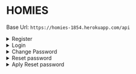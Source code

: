 # HOMIES
Base Url: `https://homies-1854.herokuapp.com/api`


<details>
<summary>Register</summary>

REST access:
```java
@PostMapping
```

EndPoint:
```
/register
```

Header:
```java
null
```

Body Requireds:
```json
{
    "login": "nickName",
    "password": "12345678",
    "email": "mymail@domain.com",
    "langKey": "es"
}
```

Body complete:
```json
{
    "login": "nickName",
    "password": "12345678",
    "email": "mymail@domain.com",
    "langKey": "es",
    "firstName":"myName",
    "lastName":"myLastName"
}
```

Info fields:
```
login => username (Required, minLen = 1, maxLen = 50)
password => password (Required, minLen = 8, maxLen = 100)
email => email (Required, minLen = 8, maxLen = 100)
fistName => name of user (maxLen = 50)
lastName => last name of user (maxLen = 50)
langKey => laguagge of user (minLen = 2, maxLen = 10)
```

Return OK:
```java
HttpStatus.created() "201"
```

Email to return new user and activate url for this user:
```
Dear user

Your Homies account has been created, please click on the URL below to activate it:

https://homies-1854.herokuapp.com//account/activate?key=N95gRmUHsiUSWVLahqqJ

Regards,
Homies Team.
```

</details>


<details>
<summary>Login</summary>

REST access:
```java
@PostMapping
```

EndPoint:
```
/authenticate
```

Header:
```java
null
```

Body Requireds:
```json
{
    "username": "nickName",
    "password": "12345678"
}
```

Info fields:
```html
username => username (Required, minLen = 1, maxLen = 100)
password => password (Required, minLen = 8, maxLen = 100)
```

Return OK:
```json
{
    "id_token": "eyJhbGciOiJIUzUxMiJ9.eyJzdWIiOiJhZG1pbiIsImF1dGgiOiJST0xFX0FETUlOLFJPTEVfVVNFUiIsImV4cCI6MTY0NzcxNTU1N30.rCu8qK61uRQvJVJpZ2RRe_3Qizdjr9DL4EBMQnYaD-np94qEFV5rcNV0Q0279xMkLZq86w5k_GqJbhC1C_NKmA"
}
```

</details>

<details>
<summary>Change Password</summary>

REST access:
```java
@PostMapping
```

EndPoint:
```
/account/change-password
```

Header:
```java
null
```

Body Requireds:
```json
{
    "currentPassword": "actualPass",
    "newPassword": "newPassword"
}
```

Info fields:
```html
currentPassword => currentPassword (Required, minLen = 8, maxLen = 50)
newPassword => newPassword (Required, minLen = 8, maxLen = 100)
```

Info EndPoint:
```html
This request requires authentication
need Authentication: "Bearer " + token
```

Return OK:
```html
200
```

Return Bad Request:
```html
400 title: Incorrect password
```

</details>

<details>
<summary>Reset password</summary>

REST access:
```java
@PostMapping
```

EndPoint:
```
/account/reset-password/init
```

Header:
```java
null
```

Body Requireds:
```text
email@domain.com
```

Info fields:
```html
text: needed text format, ¡¡¡NOT JSON format!!!
```

Return OK:
```html
200
```
```JSON
{
    "key": "Qal1LtXREXjj4hnkH1ZX"
}
```

Return Bad Request:
```html
400 title: Password reset requested for non existing mail!
```

</details>

<details>
<summary>Aply Reset password</summary>

REST access:
```java
@PostMapping
```

EndPoint:
```
/account/reset-password/finish
```

Header:
```java
null
```

Body Requireds:
```JSON
{
    "key": "Rkbx5WPUs5W1JaPY7BcA",
    "newPassword": "0987654321"
}
```

Info fields:
```html
key => key retrieved in the endPoint /account/reset-password/init
newPassword => newPassword (Required, minLen = 8, maxLen = 100)
```

Return OK:
```html
200
```

Return Bad Request:
```html
400 title: Incorrect password
```

</details>
